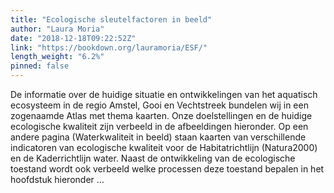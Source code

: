 ```yaml
---
title: "Ecologische sleutelfactoren in beeld"
author: "Laura Moria"
date: "2018-12-18T09:22:52Z"
link: "https://bookdown.org/lauramoria/ESF/"
length_weight: "6.2%"
pinned: false
---
```


De informatie over de huidige situatie en ontwikkelingen van het aquatisch ecosysteem in de regio Amstel, Gooi en Vechtstreek bundelen wij in een zogenaamde Atlas met thema kaarten. Onze doelstellingen en de huidige ecologische kwaliteit zijn verbeeld in de afbeeldingen hieronder. Op een andere pagina (Waterkwaliteit in beeld) staan kaarten van verschillende indicatoren van ecologische kwaliteit voor de Habitatrichtlijn (Natura2000) en de Kaderrichtlijn water. Naast de ontwikkeling van de ecologische toestand wordt ook verbeeld welke processen deze toestand bepalen in het hoofdstuk hieronder ...
